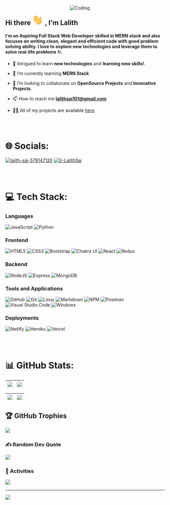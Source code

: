 <img align="right" alt="Coding" width="300" src="https://cdn.sanity.io/images/ordgikwe/production/a830c5182852e35bcd0dc07b90122f07ecd15f48-700x525.gif?w=700&h=525&auto=format">

## Hi there <img src="https://raw.githubusercontent.com/ABSphreak/ABSphreak/master/gifs/Hi.gif" width="35"> , I'm Lalith

#### I'm an Aspiring Full Stack Web Developer skilled in MERN stack and also focuses on writing clean, elegant and efficient code with good problem solving ability. I love to explore new technologies and leverage them to solve real-life problems ✨.

- 🔭 Intrigued to learn **new technologies** and **learning new skills!**.

- 🌱 I’m currently learning **MERN Stack**

- 👯 I’m looking to collaborate on **OpenSource Projects** and **Innovative Projects**.

- 📫 How to reach me **lalithsai101@gmail.com**

- 👨‍💻 All of my projects are available [here](https://lalithsai.vercel.app/)

<br/>
<br/>

# 🌐 Socials:

<p align="left">
<a href="https://linkedin.com/in/lalith-sai-579147120" target="_blank"><img src="https://img.shields.io/badge/LinkedIn-0179AF?style=for-the-badge&logo=linkedin" alt="lalith-sai-579147120" /></a>
<a href="https://leetcode.com/G-LalithSai/" target="_blank"><img src="https://img.shields.io/badge/LeetCode-333333?style=for-the-badge&logo=leetcode" alt="G-LalithSai" /></a>
</p>

<br/>
<br/>

# 💻 Tech Stack:

### Languages

![JavaScript](https://img.shields.io/badge/Javascript-333333?style=for-the-badge&logo=javascript&logoColor=FFEB3B)
![Python](https://img.shields.io/badge/python-3670A0?style=for-the-badge&logo=python&logoColor=ffdd54)

### Frontend

![HTML5](https://img.shields.io/badge/html5-%23E34F26.svg?style=for-the-badge&logo=html5&logoColor=white)
![CSS3](https://img.shields.io/badge/css3-%231572B6.svg?style=for-the-badge&logo=css3&logoColor=white)
![Bootstrap](https://img.shields.io/badge/-Bootstrap-5C2D91?style=for-the-badge&logo=bootstrap&logoColor=white)
![Chakra UI](https://img.shields.io/badge/Chakra%20UI-009688?style=for-the-badge&logo=chakraui&logoColor=white)
![React](https://img.shields.io/badge/react-%2320232a.svg?style=for-the-badge&logo=react&logoColor=%2361DAFB)
![Redux](https://img.shields.io/badge/redux-673AB7?style=for-the-badge&logo=redux)

### Backend

![NodeJS](https://img.shields.io/badge/-Node%20js-6EBF20?logo=node.js&logoColor=FFFFFF&style=for-the-badge)
![Express](https://img.shields.io/badge/-EXPRESS%20JS-000000?logo=express&logoColor=FFFFFF&style=for-the-badge)
![MongoDB](https://img.shields.io/badge/-MongoDB-47A248?logo=mongodb&logoColor=004B1E&style=for-the-badge)

### Tools and Applications

![GitHub](https://img.shields.io/badge/-GitHub-000000?style=for-the-badge&logo=github&logoColor=white)
![Git](https://img.shields.io/badge/-Git-E54E1E?style=for-the-badge&logo=git&logoColor=white)
![Linux](https://img.shields.io/badge/Linux-191919?style=for-the-badge&logo=linux)
![Markdown](https://img.shields.io/badge/-Markdown-05122A?style=for-the-badge&logo=markdown)
![NPM](https://img.shields.io/badge/-NPM-F44336?style=for-the-badge&logo=npm&logoColor=red)
![Postman](https://img.shields.io/badge/Postman-FF5722?style=for-the-badge&logo=postman&logoColor=white)
![Visual Studio Code](https://img.shields.io/badge/-Visual%20Studio%20Code-007ACC?style=for-the-badge&logo=visual-studio-code)
![Windows](https://img.shields.io/badge/Windows-2196F3?logo=windows&style=for-the-badge)

### Deployments

![Netlify](https://img.shields.io/badge/netlify-%23000000.svg?style=for-the-badge&logo=netlify&logoColor=#00C7B7) 
![Heroku](https://img.shields.io/badge/heroku-%23430098.svg?style=for-the-badge&logo=heroku&logoColor=white) 
![Vercel](https://img.shields.io/badge/vercel-%23000000.svg?style=for-the-badge&logo=vercel&logoColor=white)

<br/>
<br/>

# 📊 GitHub Stats:

| ![](https://github-readme-stats.vercel.app/api?username=G-LalithSai&theme=github_dark&hide_border=false&include_all_commits=true&count_private=true) | ![](https://github-readme-streak-stats.herokuapp.com/?user=G-LalithSai&theme=github_dark&hide_border=false) | 
 | - | - |
 

| ![](https://github-profile-summary-cards.vercel.app/api/cards/profile-details?username=G-LalithSai&theme=github_dark) | ![](https://github-readme-stats.vercel.app/api/top-langs/?username=G-LalithSai&theme=github_dark&hide_border=false&include_all_commits=true&count_private=true&layout=compact) |
 | - | - |

  
## 🏆 GitHub Trophies

![](https://github-profile-trophy.vercel.app/?username=G-LalithSai&theme=onedark&no-frame=false&no-bg=false&margin-w=4)

### ✍️ Random Dev Quote

![](https://quotes-github-readme.vercel.app/api?type=horizontal&theme=radical)

### 🤖 Activities

![](https://activity-graph.herokuapp.com/graph?username=G-LalithSai&theme=redical)

---

[![](https://visitcount.itsvg.in/api?id=G-LalithSai&icon=3&color=8)](https://visitcount.itsvg.in)
